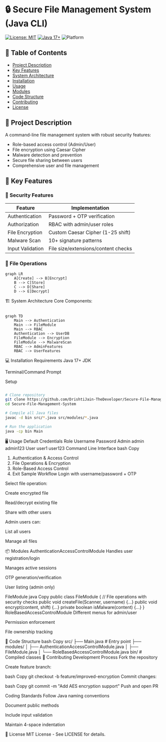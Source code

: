 # 🔒 Secure File Management System (Java CLI)

[![License: MIT](https://img.shields.io/badge/License-MIT-yellow.svg)](LICENSE)
[![Java 17+](https://img.shields.io/badge/Java-17+-blue.svg)](https://www.oracle.com/java/)
![Platform](https://img.shields.io/badge/Platform-Windows%20|%20macOS%20|%20Linux-lightgrey)

## 📖 Table of Contents
- [Project Description](#-project-description)
- [Key Features](#-key-features)
- [System Architecture](#-system-architecture)
- [Installation](#-installation)
- [Usage](#-usage)
- [Modules](#-modules)
- [Code Structure](#-code-structure)
- [Contributing](#-contributing)
- [License](#-license)

## 📖 Project Description
A command-line file management system with robust security features:
- Role-based access control (Admin/User)
- File encryption using Caesar Cipher
- Malware detection and prevention
- Secure file sharing between users
- Comprehensive user and file management

## 🌟 Key Features

### 🔐 Security Features
| Feature | Implementation |
|---------|---------------|
| Authentication | Password + OTP verification |
| Authorization | RBAC with admin/user roles |
| File Encryption | Custom Caesar Cipher (1-25 shift) |
| Malware Scan | 10+ signature patterns |
| Input Validation | File size/extensions/content checks |

### 📂 File Operations
```mermaid
graph LR
    A[Create] --> B[Encrypt]
    B --> C[Store]
    C --> D[Share]
    D --> E[Decrypt]
```
🏗️ System Architecture
Core Components:

```mermaid

graph TD
    Main --> Authentication
    Main --> FileModule
    Main --> RBAC
    Authentication --> UserDB
    FileModule --> Encryption
    FileModule --> MalwareScan
    RBAC --> AdminFeatures
    RBAC --> UserFeatures
```
💻 Installation
Requirements
Java 17+ JDK

Terminal/Command Prompt

Setup
```bash

# Clone repository
git clone https://github.com/DrishtiJain-TheDeveloper/Secure-File-Management-System.git
cd Secure-File-Management-System

# Compile all Java files
javac -d bin src/*.java src/modules/*.java

# Run the application
java -cp bin Main
```
🖥️ Usage
Default Credentials
Role	Username	Password
Admin	admin	admin123
User	user1	user123
Command Line Interface
bash
Copy
1. Authentication & Access Control
2. File Operations & Encryption  
3. Role-Based Access Control
4. Exit
Sample Workflow
Login with username/password + OTP

Select file operation:

Create encrypted file

Read/decrypt existing file

Share with other users

Admin users can:

List all users

Manage all files

📦 Modules
AuthenticationAccessControlModule
Handles user registration/login

Manages active sessions

OTP generation/verification

User listing (admin only)

FileModule
java
Copy
public class FileModule {
    // File operations with security checks
    public void createFile(Scanner, username) {...}
    public void encrypt(content, shift) {...}
    private boolean isMalware(content) {...}
}
RoleBasedAccessControlModule
Different menus for admin/user

Permission enforcement

File ownership tracking

📂 Code Structure
bash
Copy
src/
├── Main.java                 # Entry point
├── modules/
│   ├── AuthenticationAccessControlModule.java
│   ├── FileModule.java
│   └── RoleBasedAccessControlModule.java
bin/                          # Compiled classes
🤝 Contributing
Development Process
Fork the repository

Create feature branch:

bash
Copy
git checkout -b feature/improved-encryption
Commit changes:

bash
Copy
git commit -m "Add AES encryption support"
Push and open PR

Coding Standards
Follow Java naming conventions

Document public methods

Include input validation

Maintain 4-space indentation

📄 License
MIT License - See LICENSE for details.
